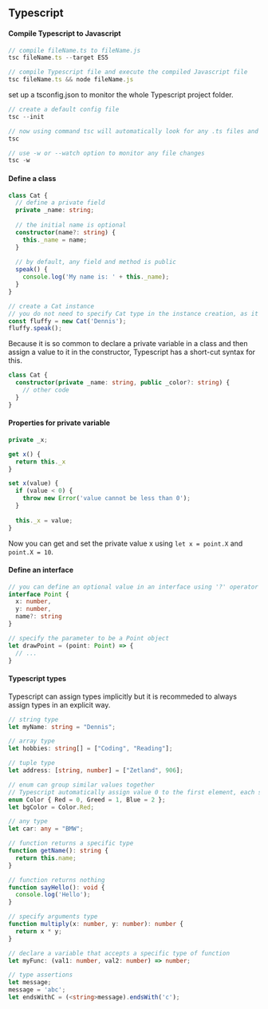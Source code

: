 ## Typescript

#### Compile Typescript to Javascript

```ts
// compile fileName.ts to fileName.js
tsc fileName.ts --target ES5

// compile Typescript file and execute the compiled Javascript file
tsc fileName.ts && node fileName.js
```

set up a tsconfig.json to monitor the whole Typescript project folder.

```ts
// create a default config file 
tsc --init

// now using command tsc will automatically look for any .ts files and convert them into .js ones
tsc

// use -w or --watch option to monitor any file changes
tsc -w
```

#### Define a class

```ts
class Cat {
  // define a private field
  private _name: string;
  
  // the initial name is optional
  constructor(name?: string) {
    this._name = name;
  }
  
  // by default, any field and method is public
  speak() {
    console.log('My name is: ' + this._name);
  }
}

// create a Cat instance
// you do not need to specify Cat type in the instance creation, as it is implied
const fluffy = new Cat('Dennis');
fluffy.speak();
```

Because it is so common to declare a private variable in a class and then assign a value to it in the constructor, Typescript has a short-cut syntax for this.

```ts
class Cat {
  constructor(private _name: string, public _color?: string) {
    // other code
  }
}
```

#### Properties for private variable

```ts
private _x;

get x() {
  return this._x
}

set x(value) {
  if (value < 0) {
    throw new Error('value cannot be less than 0');
  }
  
  this._x = value;
}
```

Now you can get and set the private value x using `let x = point.X` and `point.X = 10`.

#### Define an interface

```ts
// you can define an optional value in an interface using '?' operator
interface Point {
  x: number,
  y: number,
  name?: string
}

// specify the parameter to be a Point object
let drawPoint = (point: Point) => {
  // ...
}
```

#### Typescript types

Typescript can assign types implicitly but it is recommeded to always assign types in an explicit way.

```ts
// string type
let myName: string = "Dennis";

// array type
let hobbies: string[] = ["Coding", "Reading"];

// tuple type
let address: [string, number] = ["Zetland", 906];

// enum can group similar values together
// Typescript automatically assign value 0 to the first element, each subsequent element gets an increased value
enum Color { Red = 0, Greed = 1, Blue = 2 };
let bgColor = Color.Red;

// any type
let car: any = "BMW";

// function returns a specific type
function getName(): string {
  return this.name;
}

// function returns nothing
function sayHello(): void {
  console.log('Hello');
}

// specify arguments type
function multiply(x: number, y: number): number {
  return x * y;
}

// declare a variable that accepts a specific type of function
let myFunc: (val1: number, val2: number) => number;
```

```ts
// type assertions
let message;
message = 'abc';
let endsWithC = (<string>message).endsWith('c');
```
